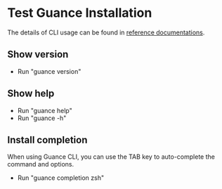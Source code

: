 # Test Guance Installation

The details of CLI usage can be found in [reference documentations](../docs/references/guance.md).

## Show version

* Run "guance version"

## Show help

* Run "guance help"
* Run "guance -h"

## Install completion

When using Guance CLI, you can use the TAB key to auto-complete the command and options.

* Run "guance completion zsh"
